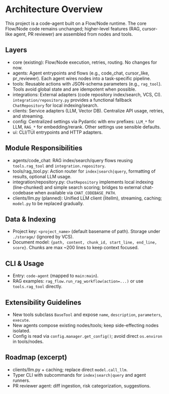 # Architecture Overview

This project is a code-agent built on a Flow/Node runtime. The core Flow/Node code remains unchanged; higher-level features (RAG, cursor-like agent, PR reviewer) are assembled from nodes and tools.

## Layers
- core (existing): Flow/Node execution, retries, routing. No changes for now.
- agents: Agent entrypoints and flows (e.g., code_chat, cursor_like, pr_reviewer). Each agent wires nodes into a task-specific pipeline.
- tools: Reusable actions with JSON-schema parameters (e.g., `rag_tool`). Tools avoid global state and are idempotent when possible.
- integrations: External adapters (code repository index/search, VCS, CI). `integration/repository.py` provides a functional fallback `ChatRepository` for local indexing/search.
- clients: Service adapters (LLM, Vector DB). Centralize API usage, retries, and streaming.
- config: Centralized settings via Pydantic with env prefixes: `LLM_*` for LLM, `RAG_*` for embedding/rerank. Other settings use sensible defaults.
- ui: CLI/TUI entrypoints and HTTP adapters.

## Module Responsibilities
- agents/code_chat: RAG index/search/query flows reusing `tools.rag_tool` and `integration.repository`.
- tools/rag_tool.py: Action router for `index|search|query`, formatting of results, optional LLM usage.
- integration/repository.py: `ChatRepository` implements local indexing (line-chunked) and simple search scoring; bridges to external chat-codebase when available via `CHAT_CODEBASE_PATH`.
- clients/llm.py (planned): Unified LLM client (litellm), streaming, caching; `model.py` to be replaced gradually.

## Data & Indexing
- Project key: `<project_name>` (default basename of path). Storage under `./storage/` (ignored by VCS).
- Document model: `{path, content, chunk_id, start_line, end_line, score}`. Chunks are max ~200 lines to keep context focused.

## CLI & Usage
- Entry: `code-agent` (mapped to `main:main`).
- RAG examples: `rag_flow.run_rag_workflow(action=...)` or use `tools.rag_tool` directly.

## Extensibility Guidelines
- New tools subclass `BaseTool` and expose `name`, `description`, `parameters`, `execute`.
- New agents compose existing nodes/tools; keep side-effecting nodes isolated.
- Config is read via `config.manager.get_config()`; avoid direct `os.environ` in tools/nodes.

## Roadmap (excerpt)
- clients/llm.py + caching; replace direct `model.call_llm`.
- Typer CLI with subcommands for `index|search|query` and agent runners.
- PR reviewer agent: diff ingestion, risk categorization, suggestions.
